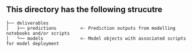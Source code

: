 ## This directory has the following strucutre

    ├── deliverables         			    
    │   ├── predictions         <- Prediction outputs from modelling notebooks and/or scripts
    │   └── models              <- Model objects with associated scripts for model deployment
